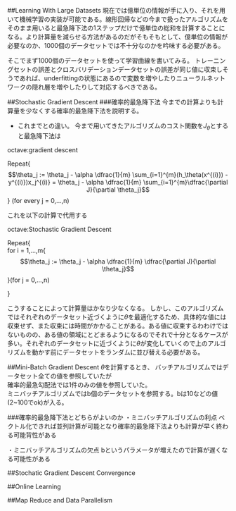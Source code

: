 ##Learning With Large Datasets
現在では億単位の情報が手に入り、それを用いて機械学習の実装が可能である。線形回帰などの今まで扱ったアルゴリズムをそのまま用いると最急降下法の1ステップだけで億単位の総和を計算することになる。より計算量を減らせる方法があるのだがそもそもとして、億単位の情報が必要なのか、1000個のデータセットでは不十分なのかを吟味する必要がある。

そこでまず1000個のデータセットを使って学習曲線を書いてみる。
トレーニングセットの誤差とクロスバリデーションデータセットの誤差が同じ値に収束しそうであれば、underfittingの状態にあるので変数を増やしたりニューラルネットワークの隠れ層を増やしたりして対応するべきである。

##Stochastic Gradient Descent
###確率的最急降下法
今までの計算よりも計算量を少なくする確率的最急降下法を説明する。

- これまでとの違い。
今まで用いてきたアルゴリズムのコスト関数を$J_\theta$とすると最急降下法は

octave:gradient descent

Repeat{
	$$\theta_j := \theta_j - \alpha \dfrac{1}{m} \sum_{i=1}^{m}(h_\theta(x^{(i)}) - y^{(i)})x_j^{(i)} = \theta_j - \alpha \dfrac{1}{m} \sum_{i=1}^{m}\dfrac{\partial J}{\partial \theta_j}$$
} (for every j = 0,...,n)


これを以下の計算で代用する

octave:Stochastic Gradient Descent

Repeat{<br>
	for i = 1,...,m{
		$$\theta_j := \theta_j - \alpha \dfrac{1}{m} \dfrac{\partial J}{\partial \theta_j}$$
	}(for j = 0,...,n)

}

こうすることによって計算量はかなり少なくなる。
しかし、このアルゴリズムではそれぞれのデータセット近づくように$\theta$を最適化するため、具体的な値には収束せず、また収束には時間がかかることがある。ある値に収束するわわけではないものの、ある値の領域にとどまるようになるのでそれで十分となるケースが多い。それぞれのデータセットに近づくように$\theta$が変化していくので上のアルゴリズムを動かす前にデータセットをランダムに並び替える必要がある。

##Mini-Batch Gradient Descent
$\theta$を計算するとき、
バッチアルゴリズムではデータセット全ての値を参照していたが<br>
確率的最急勾配法では1件のみの値を参照していた。<br>
ミニバッチアルゴリズムではb個のデータセットを参照する。bは10などの値(2~100でok)が入る。

###確率的最急降下法とどちらがよいのか
・ミニバッチアルゴリズムの利点
ベクトル化できれば並列計算が可能となり確率的最急降下法よりも計算が早く終わる可能背性がある

・ミニバッチアルゴリズムの欠点
bというパラメータが増えたので計算が遅くなる可能性がある

##Stochatic Gradient Descent Convergence


##Online Learning


##Map Reduce and Data Parallelism